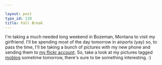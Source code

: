 ```yaml
---

layout: post
typo_id: 110
title: Fall Break
---
```

I'm taking a much needed long weekend in Bozeman, Montana to visit my
girlfriend. I'll be spending most of the day tomorrow in airports (yay)
so, to pass the time, I'll be taking a bunch of pictures with my new
phone and sending them to <a href="http://flickr.com/photos/jnewland">my
flickr account</a>. So, take a look at my pictures tagged
<a href="http://flickr.com/photos/jnewland/tags/moblog">moblog</a>
sometime tomorrow, there's sure to be something interesting. :)
